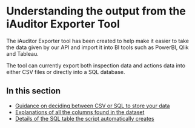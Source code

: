 # Understanding the output from the iAuditor Exporter Tool

The iAuditor Exporter tool has been created to help make it easier to take the data given by our API and import it into BI tools such as PowerBI, Qlik and Tableau. 

The tool can currently export both inspection data and actions data into either CSV files or directly into a SQL database. 

## In this section

* [Guidance on deciding between CSV or SQL to store your data](../../understanding-the-data/csv-or-sql/)
* [Explanations of all the columns found in the dataset](../../understanding-the-data/datastructure/)
* [Details of the SQL table the script automatically creates](../../understanding-the-data/the-model/)